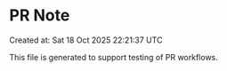 # PR Note

Created at: Sat 18 Oct 2025 22:21:37 UTC

This file is generated to support testing of PR workflows.
